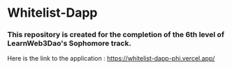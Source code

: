 # Whitelist-Dapp

### This repository is created for the completion of the 6th level of LearnWeb3Dao's Sophomore track.

Here is the link to the application : https://whitelist-dapp-phi.vercel.app/
